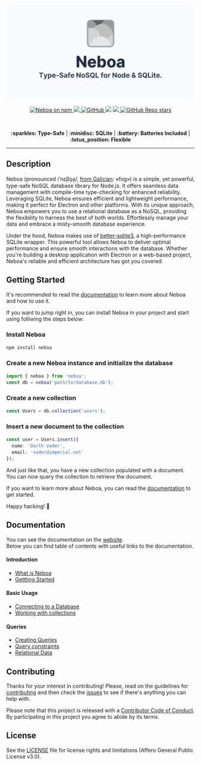<div align="center">
  <img src="https://github.com/aerotoad/neboa/blob/main/docs/public/social-image.png?raw=true" style="max-height:500px;">
  <p></p>
  
  <!--<h1>Neboa :fog:</h1>
  <h4><i>Seamless Data Management with Neboa: Type-Safe NoSQL for Node & SQLite.</i></h4>-->
  <a href="https://www.npmjs.com/neboa" rel="nofollow">
    <img alt="Neboa on npm" src="https://img.shields.io/npm/v/neboa.svg?logo=npm&amp;logoColor=fff&amp;label=NPM+package&amp;color=f59e0b" style="max-width: 100%;">
  </a>
  <a href="https://github.com/aerotoad/neboa/actions/workflows/ci.yml">
    <img src="https://github.com/aerotoad/neboa/actions/workflows/ci.yml/badge.svg">
  </a>
  <a href="https://github.com/aerotoad/neboa/blob/main/LICENSE">
    <img alt="GitHub" src="https://img.shields.io/github/license/aerotoad/neboa?logo=opensourceinitiative&logoColor=ffffff">
  </a>
  <img src="https://img.shields.io/badge/Project%20Status-Alpha-yellow?logo=git&amp;logoColor=white" style="max-width: 100%;">
  <a href="https://github.com/aerotoad/neboa/blob/main/CONTRIBUTING.md">
    <img src="https://img.shields.io/badge/PRs-welcome-brightgreen.svg" style="max-width: 100%;">
  </a>
  <a href="https://github.com/aerotoad/neboa/stargazers">
    <img alt="GitHub Repo stars" src="https://img.shields.io/github/stars/aerotoad/neboa?logo=github">
  </a>

&nbsp; 

  <p align="center" dir="auto">
    <b>:sparkles: Type-Safe</b> |
    <b>:minidisc: SQLite</b> |
    <b>:battery: Batteries Included</b> |
    <b>:lotus_position: Flexible</b>
  </p>

  <hr />
</div>

## Description

Neboa (pronounced /ˈnɛβo̯a̝/, [from Galician](https://en.wiktionary.org/wiki/n%C3%A9boa#Galician): «fog») is a simple, yet powerful, type-safe NoSQL database library for Node.js. It offers seamless data management with compile-time type-checking for enhanced reliability. Leveraging SQLite, Neboa ensures efficient and lightweight performance, making it perfect for Electron and other platforms. With its unique approach, Neboa empowers you to use a relational database as a NoSQL, providing the flexibility to harness the best of both worlds. Effortlessly manage your data and embrace a misty-smooth database experience.

Under the hood, Neboa makes use of [better-sqlite3](https://github.com/WiseLibs/better-sqlite3), a high-performance SQLite wrapper. This powerful tool allows Neboa to deliver optimal performance and ensure smooth interactions with the database. Whether you're building a desktop application with Electron or a web-based project, Neboa's reliable and efficient architecture has got you covered.

## Getting Started

It's recommended to read the [documentation](https://aerotoad.github.io/neboa/) to learn more about Neboa and how to use it.

If you want to jump right in, you can install Neboa in your project and start using folliwing the steps below:

### Install Neboa
```sh
npm install neboa
```

### Create a new Neboa instance and initialize the database
```typescript
import { neboa } from 'neboa';
const db = neboa('path/to/database.db');
```

### Create a new collection
```typescript
const Users = db.collection('users');
```

### Insert a new document to the collection
```typescript
const user = Users.insert({
  name: 'Darth Vader',
  email: 'vader@imperial.net'
});
```

And just like that, you have a new collection populated with a document. You can now query the collection to retrieve the document.

If you want to learn more about Neboa, you can read the [documentation](https://aerotoad.github.io/neboa/) to get started.

Happy hacking! :tada:

## Documentation

You can see the documentation on the [website](https://aerotoad.github.io/neboa/). 
<br/>
Below you can find table of contents with useful links to the documentation.

#### Introduction
- [What is Neboa](https://aerotoad.github.io/neboa/guide/what-is-neboa)
- [Gettting Started](https://aerotoad.github.io/neboa/guide/getting-started)

#### Basic Usage
- [Connecting to a Database](https://aerotoad.github.io/neboa/guide/basic/connecting-a-database)
- [Working with collections](https://aerotoad.github.io/neboa/guide/basic/collections)

#### Queries
- [Creating Queries](https://aerotoad.github.io/neboa/guide/queries/creating-queries)
- [Query constraints](https://aerotoad.github.io/neboa/guide/queries/query-constraints)
- [Relational Data](https://aerotoad.github.io/neboa/guide/queries/relational-data)

## Contributing

Thanks for your interest in contributing! Please, read on the guidelines for [contributing](CONTRIBUTING.md) and then check the [issues](https://github.com/aerotoad/neboa/issues) to see if there's anything you can help with.

Please note that this project is released with a [Contributor Code of Conduct](CODE_OF_CONDUCT.md). By participating in this project you agree to abide by its terms.

## License

See the [LICENSE](LICENSE) file for license rights and limitations (Affero General Public License v3.0).


